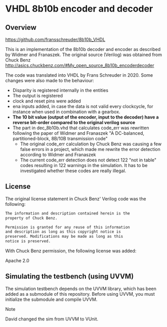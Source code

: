 # VHDL 8b10b encoder and decoder

## Overview

https://github.com/fransschreuder/8b10b_VHDL

This is an implementation of the 8b10b decoder and encoder as described by Widmer and Franaszek.
The original source (Verilog) was obtained from Chuck Benz http://asics.chuckbenz.com/#My_open_source_8b10b_encoderdecoder

The code was translated into VHDL by Frans Schreuder in 2020. Some changes were also made to the behaviour:

- Disparity is registered internally in the entities
- The output is registered
- clock and reset pins were added
- ena inputs added, in case the data is not valid every clockcycle, for instance when used in combination with a gearbox.
- **The 10 bit value (output of the encoder, input to the decoder) have a reverse bit-order compared to the original verilog source**
- The part in dec_8b10b.vhd that calculates code_err was rewritten following the paper of Widmer and Franaszek "A DC-balanced, partitioned-block, 8B/10B transmission code"
  - The original code_err calculation by Chuck Benz was causing a few false errors in a project, which made me rewrite the error detection according to Widmer and Franaszek
  - The current code_err detection does not detect 122 "not in table" codes resulting in 122 warnings in the simulation. It has to be investigated whether these codes are really illegal.

## License

The original license statement in Chuck Benz' Verilog code was the following:

```txt
The information and description contained herein is the
property of Chuck Benz.

Permission is granted for any reuse of this information
and description as long as this copyright notice is
preserved. Modifications may be made as long as this
notice is preserved.
```

With Chuck Benz permission, the following license was added:

Apache 2.0

## Simulating the testbench (using UVVM)

The simulation testbench depends on the UVVM library, which has been added
as a submodule of this repository. Before using UVVM, you must initialize
the submodule and compile UVVM.

> [!NOTE]  
> David changed the sim from UVVM to VUnit.